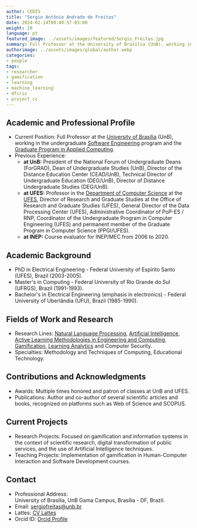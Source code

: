 ```yaml
---
author: CEDIS
title: "Sergio Antônio Andrade de Freitas"
date: 2024-02-14T00:49:57-03:00
weight: 20
language: pt
featured_image: ../assets/images/featured/Sergio_Freitas.jpg
summary: Full Professor at the University of Brasília (UnB), working in the undergraduate Software Engineering program and the Graduate Program in Applied Computing.
authorimage: ../assets/images/global/author.webp
categories:
- people
tags: 
- researcher
- gamification
- learning
- machine_learning
- dfcris
- project_cc
---
```

## Academic and Professional Profile
- Current Position: Full Professor at the [University of Brasília](https://www.unb.br/) (UnB), working in the undergraduate [Software Engineering](http://software.unb.br/) program and the [Graduate Program in Applied Computing](https://ppca.unb.br/).
- Previous Experience:
    - **at UnB:** President of the National Forum of Undergraduate Deans (ForGRAD), Dean of Undergraduate Studies (UnB), Director of the Distance Education Center (CEAD/UnB), Technical Director of Undergraduate Education (DEG/UnB), Director of Distance Undergraduate Studies (DEG/UnB).
    - **at UFES:** Professor in the [Department of Computer Science](https://informatica.ufes.br/) at the [UFES](https://www.ufes.br/), Director of Research and Graduate Studies at the Office of Research and Graduate Studies (UFES), General Director of the Data Processing Center (UFES), Administrative Coordinator of PoP-ES / RNP, Coordinator of the Undergraduate Program in Computer Engineering (UFES) and permanent member of the Graduate Program in Computer Science (PPGI/UFES).
    - **at INEP:** Course evaluator for INEP/MEC from 2006 to 2020.
## Academic Background
- PhD in Electrical Engineering - Federal University of Espírito Santo (UFES), Brazil (2003-2005).
- Master's in Computing - Federal University of Rio Grande do Sul (UFRGS), Brazil (1991-1993).
- Bachelor's in Electrical Engineering (emphasis in electronics) - Federal University of Uberlândia (UFU), Brazil (1985-1990).
## Fields of Work and Research
- Research Lines: [Natural Language Processing](/en/areas/ai_pln), [Artificial Intelligence](/en/areas/ai_pln), [Active Learning Methodologies in Engineering and Computing](/en/areas/active_learning), [Gamification](/en/areas/gamification/), [Learning Analytics](/en/areas/learning_analytics/) and Computer Security.
- Specialties: Methodology and Techniques of Computing, Educational Technology.
## Contributions and Acknowledgments
- Awards: Multiple times honored and patron of classes at UnB and UFES.
- Publications: Author and co-author of several scientific articles and books, recognized on platforms such as Web of Science and SCOPUS.
## Current Projects
- Research Projects: Focused on gamification and information systems in the context of scientific research, digital transformation of public services, and the use of Artificial Intelligence techniques.
- Teaching Projects: Implementation of gamification in Human-Computer Interaction and Software Development courses.
## Contact
- Professional Address:  
    University of Brasília, UnB Gama Campus, Brasília - DF, Brazil.
- Email: sergiofreitas@unb.br
- Lattes: [CV Lattes](http://lattes.cnpq.br/0395549254894676)
- Orcid ID: [Orcid Profile](https://orcid.org/0000-0003-3996-4985)